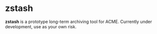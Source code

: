# zstash

**zstash** is a prototype long-term archiving tool for ACME.
Currently under development, use as your own risk.

